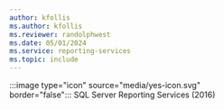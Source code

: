 ```yaml
---
author: kfollis
ms.author: kfollis
ms.reviewer: randolphwest
ms.date: 05/01/2024
ms.service: reporting-services
ms.topic: include
---
```

:::image type="icon" source="media/yes-icon.svg" border="false":::&nbsp;SQL&nbsp;Server Reporting Services (2016)